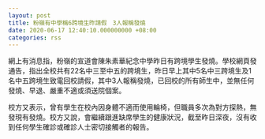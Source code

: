 ```yaml
---
layout: post
title: 粉嶺有中學稱6跨境生昨請假　3人報稱發燒
date: 2020-06-17 12:40:10.000000000 +08:00
categories: rss
---
```


網上有消息指，粉嶺的宣道會陳朱素華紀念中學昨日有跨境學生發燒。學校網頁發通告，指出全校共有22名中三至中五的跨境生，昨日早上其中5名中三跨境生及1名中五跨境生致電回校請假，其中3人報稱發燒，已回校的所有師生中，並無任何發燒、早退、嚴重不適或須送院個案。

校方又表示，曾有學生在校內因身體不適而使用輪椅，但職員多次為對方探熱，無發現有發燒。校方又說，會繼續跟進缺席學生的健康狀況，截至昨日深夜，沒有收到任何學生確診或確診人士密切接觸者的報告。

